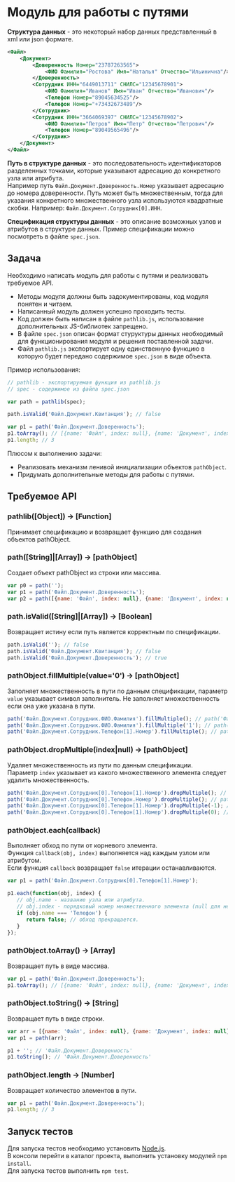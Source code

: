 # Модуль для работы с путями

**Структура данных** - это некоторый набор данных представленный в xml или json формате.

```xml
<Файл>
    <Документ>
        <Доверенность Номер="23787263565">
            <ФИО Фамилия="Ростова" Имя="Наталья" Отчество="Ильинична"/>
        </Доверенность>
        <Сотрудник ИНН="6449013711" СНИЛС="12345678901">
            <ФИО Фамилия="Иванов" Имя="Иван" Отчество="Иванович"/>
            <Телефон Номер="89045634525"/>
            <Телефон Номер="+73432673489"/>
        </Сотрудник>
        <Сотрудник ИНН="3664069397" СНИЛС="12345678902">
            <ФИО Фамилия="Петров" Имя="Петр" Отчество="Петрович"/>
            <Телефон Номер="89049565496"/>
        </Сотрудник>
    </Документ>
</Файл>
```


**Путь в структуре данных** - это последовательность идентификаторов разделенных точками,
которые указывают адресацию до конкретного узла или атрибута.  
Например путь `Файл.Документ.Доверенность.Номер` указывает адресацию до номера доверенности.
Путь может быть множественным, тогда для указания конкретного множественного узла используются 
квадратные скобки. Например: `Файл.Документ.Сотрудник[0].ИНН`.

**Спецификация структуры данных** - это описание возможных узлов и атрибутов в структуре данных.
Пример спецификации можно посмотреть в файле `spec.json`.

## Задача

Необходимо написать модуль для работы с путями и реализовать требуемое API.  
- Методы модуля должны быть задокументированы, код модуля понятен и читаем.  
- Написанный модуль должен успешно проходить тесты.
- Код должен быть написан в файле `pathlib.js`, использование дополнительных JS-библиотек запрещено. 
- В файле `spec.json` описан формат стуруктуры данных необходимый для функционирования модуля и решения поставленной задачи.  
- Файл `pathlib.js` экспортирует одну единственную функцию в которую будет передано содержимое `spec.json` в виде объекта. 

Пример использования:

```javascript
// pathlib - экспортируемая функция из pathlib.js
// spec - содержимое из файла spec.json

var path = pathlib(spec);

path.isValid('Файл.Документ.Квитанция'); // false

var p1 = path('Файл.Документ.Доверенность');
p1.toArray(); // [{name: 'Файл', index: null}, {name: 'Документ', index: null}, {name: 'Доверенность', index: null}]
p1.length; // 3

```

Плюсом к выполнению задачи:
- Реализовать механизм ленивой инициализации объектов `pathObject`.
- Придумать дополнительные методы для работы с путями.

## Требуемое API

### pathlib([Object]) -> [Function]
Принимает спецификацию и возвращает функцию для создания объектов pathObject.

### path([String]|[Array]) -> [pathObject]
Создает объект pathObject из строки или массива.

```javascript
var p0 = path('');
var p1 = path('Файл.Документ.Доверенность');
var p2 = path([{name: 'Файл', index: null}, {name: 'Документ', index: null}, {name: 'Доверенность', index: null}])
```

### path.isValid([String]|[Array]) -> [Boolean]
Возвращает истину если путь является корректным по спецификации.

```javascript
path.isValid(''); // false
path.isValid('Файл.Документ.Квитанция'); // false
path.isValid('Файл.Документ.Доверенность'); // true
```

### pathObject.fillMultiple(value='0') -> [pathObject]
Заполняет множественность в пути по данным спецификации, параметр `value` указывает символ заполнитель. 
Не заполняет множественность если она уже указана в пути.

```javascript
path('Файл.Документ.Сотрудник.ФИО.Фамилия').fillMultiple(); // path('Файл.Документ.Сотрудник[0].ФИО.Фамилия')
path('Файл.Документ.Сотрудник.ФИО.Фамилия').fillMultiple('1'); // path('Файл.Документ.Сотрудник[1].ФИО.Фамилия')
path('Файл.Документ.Сотрудник.Телефон[1].Номер').fillMultiple(); // path('Файл.Документ.Сотрудник[0].Телефон[1].Номер')
```

### pathObject.dropMultiple(index|null) -> [pathObject]
Удаляет множественность из пути по данным спецификации.  
Параметр `index` указывает из какого множественного элемента следует удалить множественность.

```javascript
path('Файл.Документ.Сотрудник[0].Телефон[1].Номер').dropMultiple(); // path('Файл.Документ.Сотрудник.Телефон.Номер')
path('Файл.Документ.Сотрудник[0].Телефон.Номер').dropMultiple(); // path('Файл.Документ.Сотрудник.Телефон.Номер')
path('Файл.Документ.Сотрудник[0].Телефон[1].Номер').dropMultiple(-1); // path('Файл.Документ.Сотрудник[0].Телефон.Номер')
path('Файл.Документ.Сотрудник[0].Телефон[1].Номер').dropMultiple(0); // path('Файл.Документ.Сотрудник.Телефон[1].Номер')
```

### pathObject.each(callback)
Выполняет обход по пути от корневого элемента.  
Функция `callback(obj, index)` выполняется над каждым узлом или атрибутом.  
Если функция `callback` возвращает `false` итерации останавливаются. 

```javascript
var p1 = path('Файл.Документ.Сотрудник[0].Телефон[1].Номер');

p1.each(function(obj, index) {
   // obj.name - название узла или атрибута.
   // obj.index - порядковый номер множественного элемента (null для немнож. или атрибутов).
   if (obj.name === 'Телефон') {
      return false; // обход прекращается.
   }
});
```

### pathObject.toArray() -> [Array]
Возвращает путь в виде массива.

```javascript
var p1 = path('Файл.Документ.Доверенность');
p1.toArray(); // [{name: 'Файл', index: null}, {name: 'Документ', index: null}, {name: 'Доверенность', index: null}]
```

### pathObject.toString() -> [String]
Возвращает путь в виде строки.

```javascript
var arr = [{name: 'Файл', index: null}, {name: 'Документ', index: null}, {name: 'Доверенность', index: null}];
var p1 = path(arr);

p1 + ''; // 'Файл.Документ.Доверенность'
p1.toString(); // 'Файл.Документ.Доверенность'
```

### pathObject.length -> [Number]
Возвращает количество элементов в пути.

```javascript
var p1 = path('Файл.Документ.Доверенность');
p1.length; // 3
```


## Запуск тестов

Для запуска тестов необходимо установить [Node.js](https://nodejs.org).  
В консоли перейти в каталог проекта, выполнить установку модулей `npm install`.  
Для запуска тестов выполнить `npm test`.